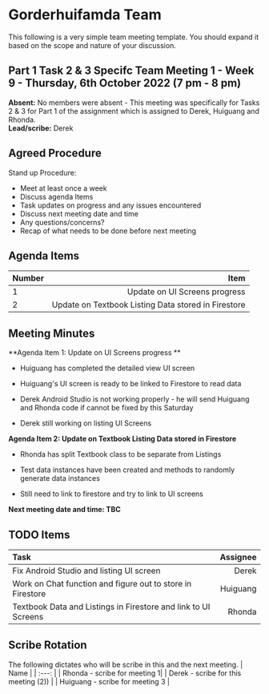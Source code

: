 # Gorderhuifamda Team
This following is a very simple team meeting template. You should expand it based on the scope and nature of your discussion.

## Part 1 Task 2 & 3 Specifc Team Meeting 1 - Week 9 - Thursday, 6th October 2022 (7 pm - 8 pm)
**Absent:**
No members were absent - This meeting was specifically for Tasks 2 & 3 for Part 1 of the assignment which is assigned to Derek, Huiguang and Rhonda. 
<br>
**Lead/scribe:** Derek

## Agreed Procedure
Stand up Procedure:
- Meet at least once a week 
- Discuss agenda Items
- Task updates on progress and any issues encountered
- Discuss next meeting date and time
- Any questions/concerns?
- Recap of what needs to be done before next meeting

## Agenda Items
| Number | Item |
| :--- | ---: |
| 1 | Update on UI Screens progress |
| 2 | Update on Textbook Listing Data stored in Firestore |

## Meeting Minutes
**Agenda Item 1: Update on UI Screens progress **
- Huiguang has completed the detailed view UI screen

- Huiguang's UI screen is ready to be linked to Firestore to read data

- Derek Android Studio is not working properly - he will send Huiguang and Rhonda code if cannot be fixed by this Saturday

- Derek still working on listing UI Screens

**Agenda Item 2: Update on Textbook Listing Data stored in Firestore** 
- Rhonda has split Textbook class to be separate from Listings

- Test data instances have been created and methods to randomly generate data instances

- Still need to link to firestore and try to link to UI screens

**Next meeting date and time: TBC**

## TODO Items
| Task | Assignee |
| :--- | ---: |
| Fix Android Studio and listing UI screen | Derek | 
| Work on Chat function and figure out to store in Firestore | Huiguang |
| Textbook Data and Listings in Firestore and link to UI Screens | Rhonda |

## Scribe Rotation
The following dictates who will be scribe in this and the next meeting.
| Name |
| :---: |
| Rhonda - scribe for meeting 1|
| Derek - scribe for this meeting (2)) |
| Huiguang - scribe for meeting 3 | 
